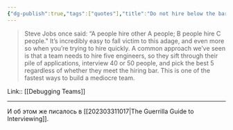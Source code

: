 ```yaml
---
{"dg-publish":true,"tags":["quotes"],"title":"Do not hire below the bar","date":"2022-08-29T21:59:19+03:00","modified_at":"2023-04-22T09:43:53+04:00","alias":"Do not hire below the bar","permalink":"/quotes/202208292159/","dgPassFrontmatter":true}
---
```



> Steve Jobs once said: “A people hire other A people; B people hire C people." It’s incredibly easy to fall victim to this adage, and even more so when you’re trying to hire quickly. A common approach we’ve seen is that a team needs to hire five engineers, so they sift through their pile of applications, interview 40 or 50 people, and pick the best 5 regardless of whether they meet the hiring bar. This is one of the fastest ways to build a mediocre team.

Link:: [[Debugging Teams]]

---

И об этом же писалось в [[202303311017|The Guerrilla Guide to Interviewing]].
